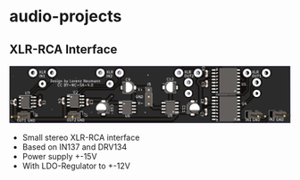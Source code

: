 # audio-projects
## XLR-RCA Interface

![image](XLR-RCA-Interface/PCB_back.JPG)
- Small stereo XLR-RCA interface
- Based on IN137 and DRV134 
- Power supply +-15V 
- With LDO-Regulator to +-12V
